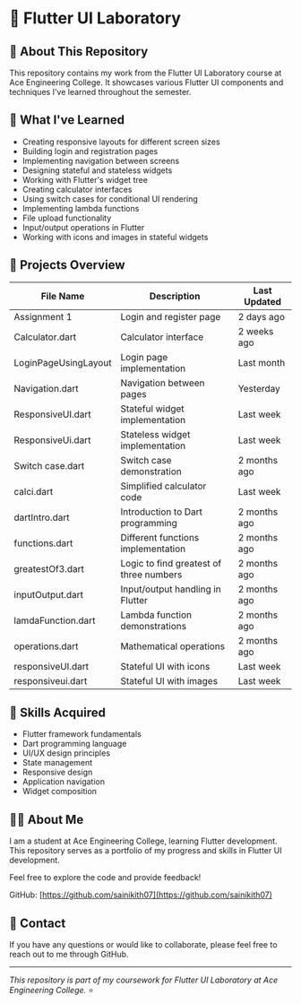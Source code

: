 # 📱 Flutter UI Laboratory

## 📂 About This Repository
This repository contains my work from the Flutter UI Laboratory course at Ace Engineering College. It showcases various Flutter UI components and techniques I've learned throughout the semester.

## 🧠 What I've Learned
- Creating responsive layouts for different screen sizes 
- Building login and registration pages    
- Implementing navigation between screens  
- Designing stateful and stateless widgets 
- Working with Flutter's widget tree
- Creating calculator interfaces  
- Using switch cases for conditional UI rendering  
- Implementing lambda functions 
- File upload functionality
- Input/output operations in Flutter
- Working with icons and images in stateful widgets

## 🚀 Projects Overview

| File Name | Description | Last Updated |
|-----------|-------------|-------------|
| Assignment 1 | Login and register page | 2 days ago |
| Calculator.dart | Calculator interface | 2 weeks ago |
| LoginPageUsingLayout | Login page implementation | Last month |
| Navigation.dart | Navigation between pages | Yesterday |
| ResponsiveUI.dart | Stateful widget implementation | Last week |
| ResponsiveUi.dart | Stateless widget implementation | Last week |
| Switch case.dart | Switch case demonstration | 2 months ago |
| calci.dart | Simplified calculator code | Last week |
| dartIntro.dart | Introduction to Dart programming | 2 months ago |
| functions.dart | Different functions implementation | 2 months ago |
| greatestOf3.dart | Logic to find greatest of three numbers | 2 months ago |
| inputOutput.dart | Input/output handling in Flutter | 2 months ago |
| lamdaFunction.dart | Lambda function demonstrations | 2 months ago |
| operations.dart | Mathematical operations | 2 months ago |
| responsiveUI.dart | Stateful UI with icons | Last week |
| responsiveui.dart | Stateful UI with images | Last week |

## 💪 Skills Acquired
- Flutter framework fundamentals
- Dart programming language
- UI/UX design principles
- State management
- Responsive design
- Application navigation
- Widget composition

## 👨‍🎓 About Me
I am a student at Ace Engineering College, learning Flutter development. This repository serves as a portfolio of my progress and skills in Flutter UI development.

Feel free to explore the code and provide feedback!

GitHub: [https://github.com/sainikith07](https://github.com/sainikith07)

## 📧 Contact
If you have any questions or would like to collaborate, please feel free to reach out to me through GitHub.

---

*This repository is part of my coursework for Flutter UI Laboratory at Ace Engineering College.* ⭐

